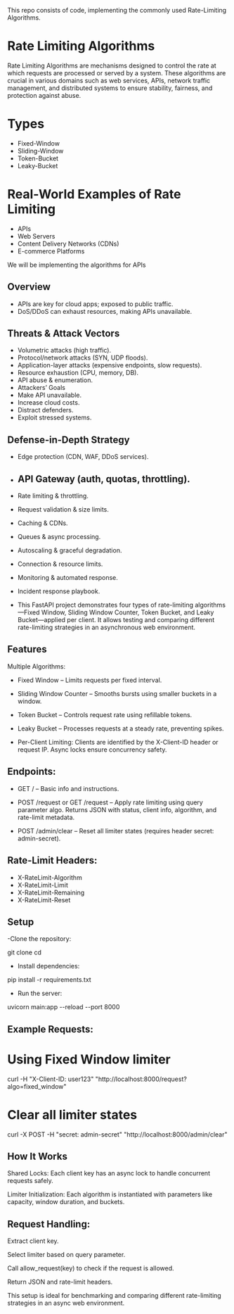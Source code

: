 This repo consists of code, implementing the commonly used Rate-Limiting Algorithms.

# Rate Limiting Algorithms

Rate Limiting Algorithms are mechanisms designed to control the rate at which requests are processed or served by a system. These algorithms are crucial in various domains such as web services, APIs, network traffic management, and distributed systems to ensure stability, fairness, and protection against abuse.

# Types

 - Fixed-Window
 - Sliding-Window
 - Token-Bucket
 - Leaky-Bucket

# Real-World Examples of Rate Limiting

- APIs
- Web Servers
- Content Delivery Networks (CDNs)
- E-commerce Platforms

We will be implementing the algorithms for APIs

## Overview

- APIs are key for cloud apps; exposed to public traffic.
- DoS/DDoS can exhaust resources, making APIs unavailable.

## Threats & Attack Vectors

- Volumetric attacks (high traffic).
- Protocol/network attacks (SYN, UDP floods).
- Application-layer attacks (expensive endpoints, slow requests).
- Resource exhaustion (CPU, memory, DB).
- API abuse & enumeration.
- Attackers’ Goals
- Make API unavailable.
- Increase cloud costs.
- Distract defenders.
- Exploit stressed systems.

## Defense-in-Depth Strategy

- Edge protection (CDN, WAF, DDoS services).
-  ## API Gateway (auth, quotas, throttling).
- Rate limiting & throttling.
- Request validation & size limits.
- Caching & CDNs.
- Queues & async processing.
- Autoscaling & graceful degradation.
- Connection & resource limits.
- Monitoring & automated response.
- Incident response playbook.


 - This FastAPI project demonstrates four types of rate-limiting algorithms—Fixed Window, Sliding Window Counter, Token Bucket, and Leaky Bucket—applied per client. It allows testing and comparing different rate-limiting strategies in an asynchronous web environment.

## Features

Multiple Algorithms:

 - Fixed Window – Limits requests per fixed interval.

 - Sliding Window Counter – Smooths bursts using smaller buckets in a window.

 - Token Bucket – Controls request rate using refillable tokens.

 - Leaky Bucket – Processes requests at a steady rate, preventing spikes.

 - Per-Client Limiting:
Clients are identified by the X-Client-ID header or request IP. Async locks ensure concurrency safety.

## Endpoints:

 - GET / – Basic info and instructions.

 - POST /request or GET /request – Apply rate limiting using query parameter algo. Returns JSON with status, client info, algorithm, and rate-limit metadata.

 - POST /admin/clear – Reset all limiter states (requires header secret: admin-secret).

## Rate-Limit Headers:

 - X-RateLimit-Algorithm
 - X-RateLimit-Limit
 - X-RateLimit-Remaining
 - X-RateLimit-Reset

## Setup

 -Clone the repository:

git clone <your-repo-url>
cd <repo-folder>


 - Install dependencies:

pip install -r requirements.txt


 - Run the server:

uvicorn main:app --reload --port 8000


## Example Requests:

# Using Fixed Window limiter
curl -H "X-Client-ID: user123" "http://localhost:8000/request?algo=fixed_window"

# Clear all limiter states
curl -X POST -H "secret: admin-secret" "http://localhost:8000/admin/clear"

## How It Works

Shared Locks: Each client key has an async lock to handle concurrent requests safely.

Limiter Initialization: Each algorithm is instantiated with parameters like capacity, window duration, and buckets.

## Request Handling:

Extract client key.

Select limiter based on query parameter.

Call allow_request(key) to check if the request is allowed.

Return JSON and rate-limit headers.

This setup is ideal for benchmarking and comparing different rate-limiting strategies in an async web environment.